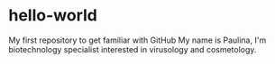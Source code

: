 # hello-world
My first repository to get familiar with GitHub 
My name is Paulina, I'm biotechnology specialist interested in virusology and cosmetology. 
